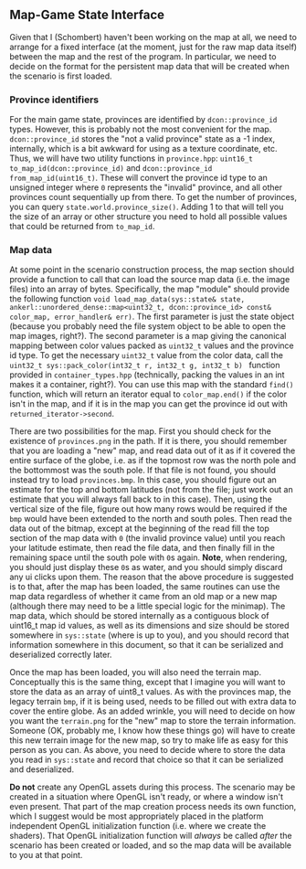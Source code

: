 ## Map-Game State Interface

Given that I (Schombert) haven't been working on the map at all, we need to arrange for a fixed interface (at the moment, just for the raw map data itself) between the map and the rest of the program. In particular, we need to decide on the format for the persistent map data that will be created when the scenario is first loaded.

### Province identifiers

For the main game state, provinces are identified by `dcon::province_id` types. However, this is probably not the most convenient for the map. `dcon::province_id` stores the "not a valid province" state as a -1 index, internally, which is a bit awkward for using as a texture coordinate, etc. Thus, we will have two utility functions in `province.hpp`: `uint16_t to_map_id(dcon::province_id)` and `dcon::province_id from_map_id(uint16_t)`. These will convert the province id type to an unsigned integer where `0` represents the "invalid" province, and all other provinces count sequentially up from there. To get the number of provinces, you can query `state.world.province_size()`. Adding 1 to that will tell you the size of an array or other structure you need to hold all possible values that could be returned from `to_map_id`.

### Map data

At some point in the scenario construction process, the map section should provide a function to call that can load the source map data (i.e. the image files) into an array of bytes. Specifically, the map "module" should provide the following function `void load_map_data(sys::state& state, ankerl::unordered_dense::map<uint32_t, dcon::province_id> const& color_map, error_handler& err)`. The first parameter is just the state object (because you probably need the file system object to be able to open the map images, right?). The second parameter is a map giving the canonical mapping between color values packed as `uint32_t` values and the province id type. To get the necessary `uint32_t` value from the color data, call the `uint32_t sys::pack_color(int32_t r, int32_t g, int32_t b) ` function provided in `container_types.hpp` (technically, packing the values in an int makes it a container, right?). You can use this map with the standard `find()` function, which will return an iterator equal to `color_map.end()` if the color isn't in the map, and if it is in the map you can get the province id out with `returned_iterator->second`.

There are two possibilities for the map. First you should check for the existence of `provinces.png` in the path. If it is there, you should remember that you are loading a "new" map, and read data out of it as if it covered the entire surface of the globe, i.e. as if the topmost row was the north pole and the bottommost was the south pole. If that file is not found, you should instead try to load `provinces.bmp`. In this case, you should figure out an estimate for the top and bottom latitudes (not from the file; just work out an estimate that you will always fall back to in this case). Then, using the vertical size of the file, figure out how many rows would be required if the `bmp` would have been extended to the north and south poles. Then read the data out of the bitmap, except at the beginning of the read fill the top section of the map data with `0` (the invalid province value) until you reach your latitude estimate, then read the file data, and then finally fill in the remaining space until the south pole with `0`s again. **Note**, when rendering, you should just display these `0`s as water, and you should simply discard any ui clicks upon them. The reason that the above procedure is suggested is to that, after the map has been loaded, the same routines can use the map data regardless of whether it came from an old map or a new map (although there may need to be a little special logic for the minimap). The map data, which should be stored internally as a contiguous block of uint16_t map id values, as well as its dimensions and size should be stored somewhere in `sys::state` (where is up to you), and you should record that information somewhere in this document, so that it can be serialized and deserialized correctly later.

Once the map has been loaded, you will also need the terrain map. Conceptually this is the same thing, except that I imagine you will want to store the data as an array of uint8_t values. As with the provinces map, the legacy terrain `bmp`, if it is being used, needs to be filled out with extra data to cover the entire globe. As an added wrinkle, you will need to decide on how you want the `terrain.png` for the "new" map to store the terrain information. Someone (OK, probably me, I know how these things go) will have to create this new terrain image for the new map, so try to make life as easy for this person as you can. As above, you need to decide where to store the data you read in `sys::state` and record that choice so that it can be serialized and deserialized.

**Do not** create any OpenGL assets during this process. The scenario may be created in a situation where OpenGL isn't ready, or where a window isn't even present. That part of the map creation process needs its own function, which I suggest would be most appropriately placed in the platform independent OpenGL initialization function (i.e. where we create the shaders). That OpenGL initialization function will *always* be called *after* the scenario has been created or loaded, and so the map data will be available to you at that point.
